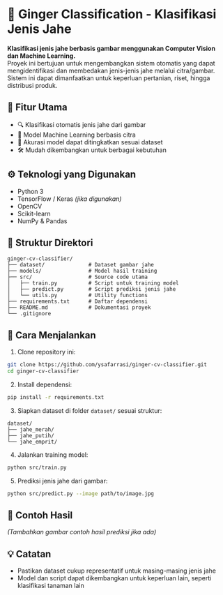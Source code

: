 
# 🌿 Ginger Classification - Klasifikasi Jenis Jahe

**Klasifikasi jenis jahe berbasis gambar menggunakan Computer Vision dan Machine Learning.**  
Proyek ini bertujuan untuk mengembangkan sistem otomatis yang dapat mengidentifikasi dan membedakan jenis-jenis jahe melalui citra/gambar. Sistem ini dapat dimanfaatkan untuk keperluan pertanian, riset, hingga distribusi produk.

## 📂 Fitur Utama

- 🔍 Klasifikasi otomatis jenis jahe dari gambar  
- 🤖 Model Machine Learning berbasis citra  
- 🎯 Akurasi model dapat ditingkatkan sesuai dataset  
- 🛠️ Mudah dikembangkan untuk berbagai kebutuhan  

## ⚙️ Teknologi yang Digunakan

- Python 3  
- TensorFlow / Keras *(jika digunakan)*  
- OpenCV  
- Scikit-learn  
- NumPy & Pandas  

## 📁 Struktur Direktori

```
ginger-cv-classifier/
├── dataset/              # Dataset gambar jahe
├── models/               # Model hasil training
├── src/                  # Source code utama
│   ├── train.py          # Script untuk training model
│   ├── predict.py        # Script prediksi jenis jahe
│   └── utils.py          # Utility functions
├── requirements.txt      # Daftar dependensi
├── README.md             # Dokumentasi proyek
└── .gitignore
```

## 🚀 Cara Menjalankan

1. Clone repository ini:

```bash
git clone https://github.com/ysafarrasi/ginger-cv-classifier.git
cd ginger-cv-classifier
```

2. Install dependensi:

```bash
pip install -r requirements.txt
```

3. Siapkan dataset di folder `dataset/` sesuai struktur:

```
dataset/
├── jahe_merah/
├── jahe_putih/
└── jahe_emprit/
```

4. Jalankan training model:

```bash
python src/train.py
```

5. Prediksi jenis jahe dari gambar:

```bash
python src/predict.py --image path/to/image.jpg
```

## 📸 Contoh Hasil

*(Tambahkan gambar contoh hasil prediksi jika ada)*

## 💡 Catatan

- Pastikan dataset cukup representatif untuk masing-masing jenis jahe  
- Model dan script dapat dikembangkan untuk keperluan lain, seperti klasifikasi tanaman lain  

